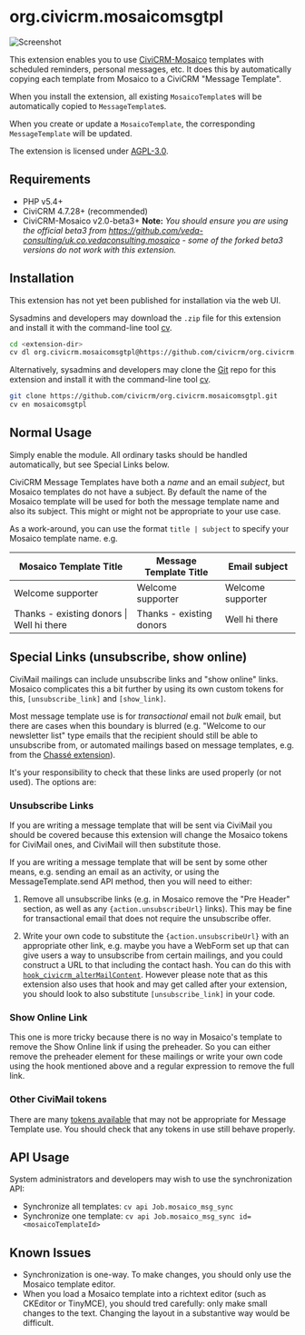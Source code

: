 # org.civicrm.mosaicomsgtpl

![Screenshot](/images/screenshot.png)

This extension enables you to use [CiviCRM-Mosaico](https://github.com/veda-consulting/uk.co.vedaconsulting.mosaico/)
templates with scheduled reminders, personal messages, etc. It does this by automatically copying each
template from Mosaico to a CiviCRM "Message Template".

When you install the extension, all existing `MosaicoTemplate`s will be automatically copied to `MessageTemplate`s.

When you create or update a `MosaicoTemplate`, the corresponding `MessageTemplate` will be updated.

The extension is licensed under [AGPL-3.0](LICENSE.txt).

## Requirements

* PHP v5.4+
* CiviCRM 4.7.28+ (recommended)
* CiviCRM-Mosaico v2.0-beta3+ **Note:** *You should ensure you are using the official beta3 from https://github.com/veda-consulting/uk.co.vedaconsulting.mosaico - some of the forked beta3 versions do not work with this extension.*

## Installation

This extension has not yet been published for installation via the web UI.

Sysadmins and developers may download the `.zip` file for this extension and
install it with the command-line tool [cv](https://github.com/civicrm/cv).

```bash
cd <extension-dir>
cv dl org.civicrm.mosaicomsgtpl@https://github.com/civicrm/org.civicrm.mosaicomsgtpl/archive/master.zip
```

Alternatively, sysadmins and developers may clone the
[Git](https://en.wikipedia.org/wiki/Git) repo for this extension and install
it with the command-line tool [cv](https://github.com/civicrm/cv).

```bash
git clone https://github.com/civicrm/org.civicrm.mosaicomsgtpl.git
cv en mosaicomsgtpl
```
## Normal Usage

Simply enable the module. All ordinary tasks should be handled automatically,
but see Special Links below.

CiviCRM Message Templates have both a *name* and an email *subject*, but Mosaico templates do not have a subject. By default the name of the Mosaico template will be used for both the message template name and also its subject. This might or might not be appropriate to your use case.

As a work-around, you can use the format `title | subject` to specify your Mosaico template name. e.g.

| Mosaico Template Title                    | Message Template Title   | Email subject     |
| ----------------------------------------- |--------------------------| ------------------|
| Welcome supporter                         | Welcome supporter        | Welcome supporter |
| Thanks - existing donors \| Well hi there | Thanks - existing donors | Well hi there     |


## Special Links (unsubscribe, show online)

CiviMail mailings can include unsubscribe links and "show online" links. Mosaico complicates this a bit further by using  its own custom tokens for this, `[unsubscribe_link]` and `[show_link]`.

Most message template use is for *transactional* email not *bulk* email, but there are cases when this boundary is blurred (e.g. "Welcome to our newsletter list" type emails that the recipient should still be able to unsubscribe from, or automated mailings based on message templates, e.g. from the [Chassé extension](https://github.com/artfulrobot/chasse)).

It's your responsibility to check that these links are used properly (or not used). The options are:

### Unsubscribe Links

If you are writing a message template that will be sent via CiviMail you should be covered because this extension will change the Mosaico tokens for CiviMail ones, and CiviMail will then substitute those.

If you are writing a message template that will be sent by some other means, e.g. sending an email as an activity, or using the MessageTemplate.send API method, then you will need to either:

1. Remove all unsubscribe links (e.g. in Mosaico remove the "Pre Header" section, as well as any `{action.unsubscribeUrl}` links). This may be fine for transactional email that does not require the unsubscribe offer.

2. Write your own code to substitute the `{action.unsubscribeUrl}` with an appropriate other link, e.g. maybe you have a WebForm set up that can give users a way to unsubscribe from certain mailings, and you could construct a URL to that including the contact hash. You can do this with [`hook_civicrm_alterMailContent`](https://docs.civicrm.org/dev/en/latest/hooks/hook_civicrm_alterMailContent/). However please note that as this extension also uses that hook and may get called after your extension, you should look to also substitute `[unsubscribe_link]` in your code.

### Show Online Link

This one is more tricky because there is no way in Mosaico's template to remove the Show Online link if using the preheader. So you can either remove the preheader element for these mailings or write your own code using the hook mentioned above and a regular expression to remove the full link.

### Other CiviMail tokens

There are many [tokens available](https://docs.civicrm.org/user/en/latest/common-workflows/tokens-and-mail-merge/#available-tokens) that may not be appropriate for Message Template use. You should check that any tokens in use still behave properly.


## API Usage

System administrators and developers may wish to use the synchronization API:

 * Synchronize all templates: `cv api Job.mosaico_msg_sync`
 * Synchronize one template: `cv api Job.mosaico_msg_sync id=<mosaicoTemplateId>`

## Known Issues

 * Synchronization is one-way. To make changes, you should only use the Mosaico template editor.
 * When you load a Mosaico template into a richtext editor (such as CKEditor or TinyMCE), you should tred
   carefully: only make small changes to the text. Changing the layout in a substantive way would be difficult.

